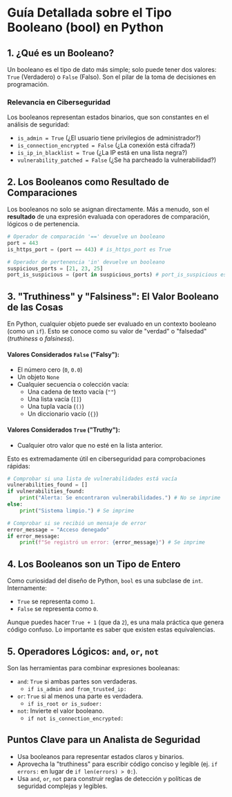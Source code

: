 # Guía Detallada sobre el Tipo Booleano (bool) en Python

## 1. ¿Qué es un Booleano?

Un booleano es el tipo de dato más simple; solo puede tener dos valores: `True` (Verdadero) o `False` (Falso). Son el pilar de la toma de decisiones en programación.

### Relevancia en Ciberseguridad

Los booleanos representan estados binarios, que son constantes en el análisis de seguridad:

-   `is_admin = True` (¿El usuario tiene privilegios de administrador?)
-   `is_connection_encrypted = False` (¿La conexión está cifrada?)
-   `is_ip_in_blacklist = True` (¿La IP está en una lista negra?)
-   `vulnerability_patched = False` (¿Se ha parcheado la vulnerabilidad?)

## 2. Los Booleanos como Resultado de Comparaciones

Los booleanos no solo se asignan directamente. Más a menudo, son el **resultado** de una expresión evaluada con operadores de comparación, lógicos o de pertenencia.

```python
# Operador de comparación '==' devuelve un booleano
port = 443
is_https_port = (port == 443) # is_https_port es True

# Operador de pertenencia 'in' devuelve un booleano
suspicious_ports = [21, 23, 25]
port_is_suspicious = (port in suspicious_ports) # port_is_suspicious es False
```

## 3. "Truthiness" y "Falsiness": El Valor Booleano de las Cosas

En Python, cualquier objeto puede ser evaluado en un contexto booleano (como un `if`). Esto se conoce como su valor de "verdad" o "falsedad" (*truthiness* o *falsiness*).

#### Valores Considerados `False` ("Falsy"):

-   El número cero (`0`, `0.0`)
-   Un objeto `None`
-   Cualquier secuencia o colección vacía:
    -   Una cadena de texto vacía (`""`)
    -   Una lista vacía (`[]`)
    -   Una tupla vacía (`()`)
    -   Un diccionario vacío (`{}`)

#### Valores Considerados `True` ("Truthy"):

-   Cualquier otro valor que no esté en la lista anterior.

Esto es extremadamente útil en ciberseguridad para comprobaciones rápidas:

```python
# Comprobar si una lista de vulnerabilidades está vacía
vulnerabilities_found = []
if vulnerabilities_found:
    print("Alerta: Se encontraron vulnerabilidades.") # No se imprime
else:
    print("Sistema limpio.") # Se imprime

# Comprobar si se recibió un mensaje de error
error_message = "Acceso denegado"
if error_message:
    print(f"Se registró un error: {error_message}") # Se imprime
```

## 4. Los Booleanos son un Tipo de Entero

Como curiosidad del diseño de Python, `bool` es una subclase de `int`. Internamente:
-   `True` se representa como `1`.
-   `False` se representa como `0`.

Aunque puedes hacer `True + 1` (que da `2`), es una mala práctica que genera código confuso. Lo importante es saber que existen estas equivalencias.

## 5. Operadores Lógicos: `and`, `or`, `not`

Son las herramientas para combinar expresiones booleanas:

-   `and`: `True` si ambas partes son verdaderas.
    -   `if is_admin and from_trusted_ip:`
-   `or`: `True` si al menos una parte es verdadera.
    -   `if is_root or is_sudoer:`
-   `not`: Invierte el valor booleano.
    -   `if not is_connection_encrypted:`

## Puntos Clave para un Analista de Seguridad

-   Usa booleanos para representar estados claros y binarios.
-   Aprovecha la "truthiness" para escribir código conciso y legible (ej. `if errors:` en lugar de `if len(errors) > 0:`).
-   Usa `and`, `or`, `not` para construir reglas de detección y políticas de seguridad complejas y legibles.
